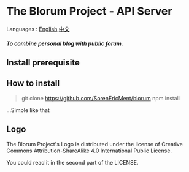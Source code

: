 # The Blorum Project - API Server
Languages : [English](https://github.com/SorenEricMent/blorum/blob/main/README.md) [中文](https://github.com/SorenEricMent/blorum/blob/main/README_zh-cn.md)

#### _To combine personal blog with public forum._


## Install prerequisite

## How to install

> git clone https://github.com/SorenEricMent/blorum
> npm install

...Simple like that


## Logo

The Blorum Project's Logo is distributed under the license of Creative Commons Attribution-ShareAlike 4.0 International Public License.

You could read it in the second part of the LICENSE.